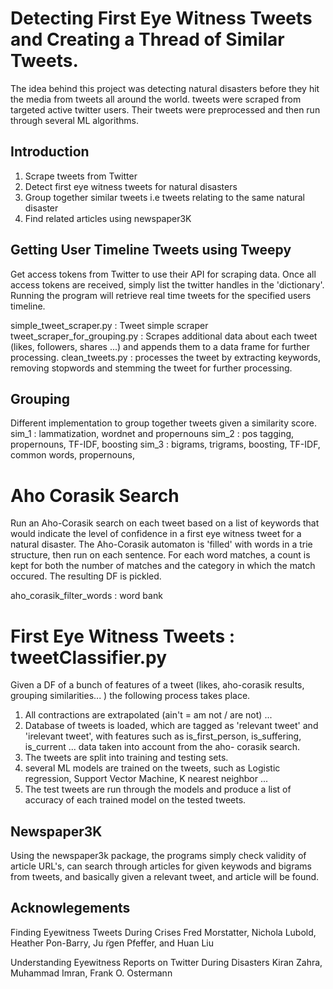 
# Detecting First Eye Witness Tweets and Creating a Thread of Similar Tweets. 
The idea behind this project was detecting natural disasters before they hit the media from tweets all around the world. tweets were scraped from targeted active twitter users. Their tweets were preprocessed and then run through several ML algorithms. 

## Introduction 
  1. Scrape tweets from Twitter
  2. Detect first eye witness tweets for natural disasters
  3. Group together similar tweets i.e tweets relating to the same natural disaster
  4. Find related articles using newspaper3K
  
## Getting User Timeline Tweets using Tweepy
Get access tokens from Twitter to use their API for scraping data. Once all access tokens are received, simply list the twitter handles in the 'dictionary'. Running the program will retrieve real time tweets for the specified users timeline. 

simple_tweet_scraper.py : Tweet simple scraper
tweet_scraper_for_grouping.py : Scrapes additional data about each tweet (likes, followers, shares ...) and appends them to a data frame for further processing. 
clean_tweets.py : processes the tweet by extracting keywords, removing stopwords and stemming the tweet for further processing. 

## Grouping 
Different implementation to group together tweets given a similarity score. 
sim_1 : lammatization, wordnet and propernouns 
sim_2 : pos tagging, propernouns, TF-IDF, boosting
sim_3 : bigrams, trigrams, boosting, TF-IDF, common words, propernouns, 

# Aho Corasik Search 
Run an Aho-Corasik search on each tweet based on a list of keywords that would indicate the level of confidence in a first eye witness tweet for a natural disaster. 
The Aho-Corasik automaton is 'filled' with words in a trie structure, then run on each sentence. For each word matches, a count is kept for both the number of matches and the category in which the match occured. The resulting DF is pickled. 

aho_corasik_filter_words : word bank

# First Eye Witness Tweets : tweetClassifier.py
Given a DF of a bunch of features of a tweet (likes, aho-corasik results, grouping similarities... ) the following process takes place. 
  1. All contractions are extrapolated (ain't = am not / are not) ...
  2. Database of tweets is loaded, which are tagged as 'relevant tweet' and 'irelevant tweet', with features such as is_first_person, is_suffering, is_current ... data taken into account from the aho- corasik search. 
  3. The tweets are split into training and testing sets. 
  4. several ML models are trained on the tweets, such as Logistic regression, Support Vector Machine, K nearest neighbor ...
  5. The test tweets are run through the models and produce a list of accuracy of each trained model on the tested tweets.
  
  
## Newspaper3K
Using the newspaper3k package, the programs simply check validity of article URL's, can search through articles for given keywods and bigrams from tweets, and basically given a relevant tweet, and article will be found. 
  
## Acknowlegements 
Finding Eyewitness Tweets During Crises
Fred Morstatter, Nichola Lubold, Heather Pon-Barry, Ju ̈rgen Pfeffer, and Huan Liu

Understanding Eyewitness Reports on Twitter During Disasters
Kiran Zahra, Muhammad Imran, Frank O. Ostermann


